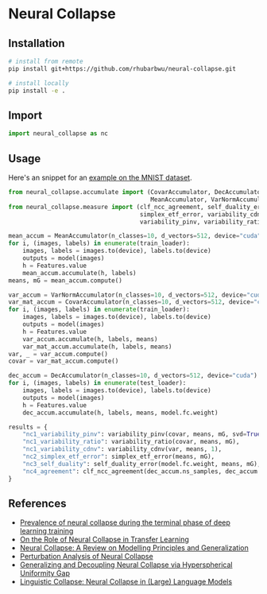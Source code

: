 # Neural Collapse

## Installation

```sh
# install from remote
pip install git+https://github.com/rhubarbwu/neural-collapse.git

# install locally
pip install -e .
```

## Import

```py
import neural_collapse as nc
```

## Usage

Here's an snippet for an [example on the MNIST dataset](./examples).

```py
from neural_collapse.accumulate import (CovarAccumulator, DecAccumulator,
                                        MeanAccumulator, VarNormAccumulator)
from neural_collapse.measure import (clf_ncc_agreement, self_duality_error,
                                     simplex_etf_error, variability_cdnv,
                                     variability_pinv, variability_ratio)

mean_accum = MeanAccumulator(n_classes=10, d_vectors=512, device="cuda")
for i, (images, labels) in enumerate(train_loader):
    images, labels = images.to(device), labels.to(device)
    outputs = model(images)
    h = Features.value
    mean_accum.accumulate(h, labels)
means, mG = mean_accum.compute()

var_accum = VarNormAccumulator(n_classes=10, d_vectors=512, device="cuda")
var_mat_accum = CovarAccumulator(n_classes=10, d_vectors=512, device="cuda")
for i, (images, labels) in enumerate(train_loader):
    images, labels = images.to(device), labels.to(device)
    outputs = model(images)
    h = Features.value
    var_accum.accumulate(h, labels, means)
    var_mat_accum.accumulate(h, labels, means)
var, _ = var_accum.compute()
covar = var_mat_accum.compute()

dec_accum = DecAccumulator(n_classes=10, d_vectors=512, device="cuda")
for i, (images, labels) in enumerate(test_loader):
    images, labels = images.to(device), labels.to(device)
    outputs = model(images)
    h = Features.value
    dec_accum.accumulate(h, labels, means, model.fc.weight)

results = {
    "nc1_variability_pinv": variability_pinv(covar, means, mG, svd=True),
    "nc1_variability_ratio": variability_ratio(covar, means, mG),
    "nc1_variability_cdnv": variability_cdnv(var, means, 1),
    "nc2_simplex_etf_error": simplex_etf_error(means, mG),
    "nc3_self_duality": self_duality_error(model.fc.weight, means, mG),
    "nc4_agreement": clf_ncc_agreement(dec_accum.ns_samples, dec_accum.totals),
}
```

## References

- [Prevalence of neural collapse during the terminal phase of deep learning training](https://www.pnas.org/doi/full/10.1073/pnas.2015509117)
- [On the Role of Neural Collapse in Transfer Learning](https://arxiv.org/abs/2112.15121)
- [Neural Collapse: A Review on Modelling Principles and Generalization](https://arxiv.org/abs/2206.04041)
- [Perturbation Analysis of Neural Collapse](https://proceedings.mlr.press/v202/tirer23a)
- [Generalizing and Decoupling Neural Collapse via Hyperspherical Uniformity Gap](https://arxiv.org/abs/2303.06484)
- [Linguistic Collapse: Neural Collapse in (Large) Language Models](https://arxiv.org/abs/2405.17767)
